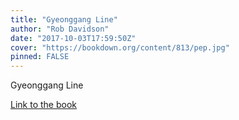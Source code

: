 ```yaml
---
title: "Gyeonggang Line"
author: "Rob Davidson"
date: "2017-10-03T17:59:50Z"
cover: "https://bookdown.org/content/813/pep.jpg"
pinned: FALSE
---
```


Gyeonggang Line

[Link to the book](https://bookdown.org/content/813/)
